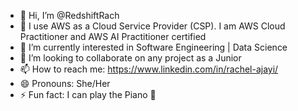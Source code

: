 - 👋 Hi, I’m @RedshiftRach
- 👀 I use AWS as a Cloud Service Provider (CSP). I am AWS Cloud Practitioner and AWS AI Practitioner certified
- 🌱 I’m currently interested in Software Engineering | Data Science
- 💞️ I’m looking to collaborate on any project as a Junior
- 📫 How to reach me: https://www.linkedin.com/in/rachel-ajayi/
- 😄 Pronouns: She/Her
- ⚡ Fun fact: I can play the Piano 🎹

<!---
RedshiftRach/RedshiftRach is a ✨ special ✨ repository because its `README.md` (this file) appears on your GitHub profile.
You can click the Preview link to take a look at your changes.
--->
